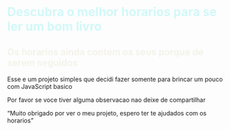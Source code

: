 
<h1 style="color: rgb(210, 248, 248);">Descubra o melhor horarios para se ler um bom livro</h1>
<h2 style="color: rgb(243, 243, 234);">Os horarios ainda contem os seus porque de serem seguidos</h2>

<p>Esse e um projeto simples que decidi fazer somente para brincar um pouco com JavaScript basico</p>
<p>Por favor se voce tiver alguma observacao nao deixe de compartilhar</p>
<p><q>Muito obrigado por ver o meu projeto, espero ter te ajudados com os horarios</q></p>

